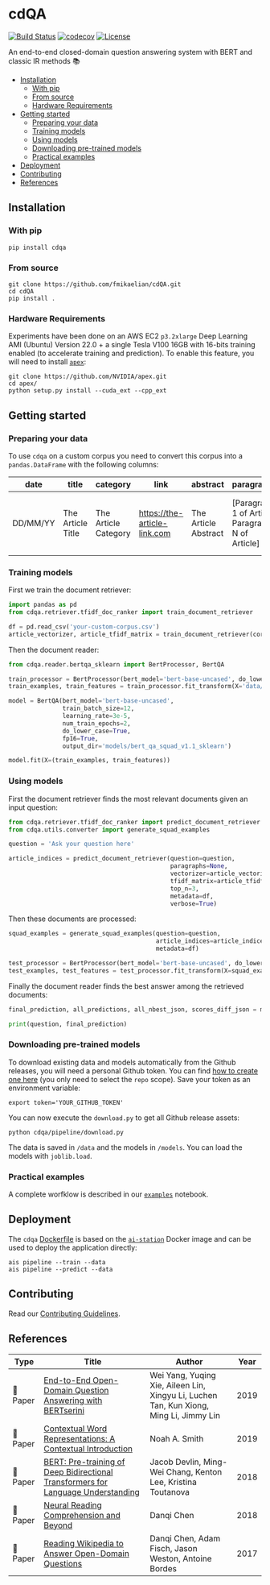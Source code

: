 # cdQA

[![Build Status](https://travis-ci.com/fmikaelian/cdQA.svg?token=Vzy9RRKRZ41ynd9q2BRX&branch=develop)](https://travis-ci.com/fmikaelian/cdQA) [![codecov](https://codecov.io/gh/fmikaelian/cdQA/branch/develop/graph/badge.svg?token=F16X0IU6RT)](https://codecov.io/gh/fmikaelian/cdQA)
 [![License](
https://img.shields.io/badge/License-MIT-yellow.svg)](https://choosealicense.com/licenses/mit/)

An end-to-end closed-domain question answering system with BERT and classic IR methods 📚

- [Installation](#installation)
  - [With pip](#with-pip)
  - [From source](#from-source)
  - [Hardware Requirements](#hardware-requirements)
- [Getting started](#getting-started)
  - [Preparing your data](#preparing-your-data)
  - [Training models](#training-models)
  - [Using models](#using-models)
  - [Downloading pre-trained models](#downloading-pre-trained-models)
  - [Practical examples](#practical-examples)
- [Deployment](#deployment)
- [Contributing](#contributing)
- [References](#references)

## Installation

### With pip

```shell
pip install cdqa
```

### From source

```shell
git clone https://github.com/fmikaelian/cdQA.git
cd cdQA
pip install .
```

### Hardware Requirements

Experiments have been done on an AWS EC2 `p3.2xlarge` Deep Learning AMI (Ubuntu) Version 22.0 + a single Tesla V100 16GB with 16-bits training enabled (to accelerate training and prediction). To enable this feature, you will need to install [`apex`](https://github.com/nvidia/apex):

```shell
git clone https://github.com/NVIDIA/apex.git
cd apex/
python setup.py install --cuda_ext --cpp_ext
```

## Getting started

### Preparing your data

To use `cdqa` on a custom corpus you need to convert this corpus into a `pandas.DataFrame` with the following columns:

| date     | title             | category             | link                         | abstract             | paragraphs                                           | content                                         |
| -------- | ----------------- | -------------------- | ---------------------------- | -------------------- | ---------------------------------------------------- | ----------------------------------------------- |
| DD/MM/YY | The Article Title | The Article Category | https://the-article-link.com | The Article Abstract | [Paragraph 1 of Article, Paragraph N of Article] | Paragraph 1 of Article Paragraph N of Article |

### Training models

First we train the document retriever:

```python
import pandas as pd
from cdqa.retriever.tfidf_doc_ranker import train_document_retriever

df = pd.read_csv('your-custom-corpus.csv')
article_vectorizer, article_tfidf_matrix = train_document_retriever(corpus=df['content'])
```

Then the document reader:

```python
from cdqa.reader.bertqa_sklearn import BertProcessor, BertQA

train_processor = BertProcessor(bert_model='bert-base-uncased', do_lower_case=True, is_training=True)
train_examples, train_features = train_processor.fit_transform(X='data/train-v1.1.json')

model = BertQA(bert_model='bert-base-uncased',
               train_batch_size=12,
               learning_rate=3e-5,
               num_train_epochs=2,
               do_lower_case=True,
               fp16=True,
               output_dir='models/bert_qa_squad_v1.1_sklearn')

model.fit(X=(train_examples, train_features))
```

### Using models

First the document retriever finds the most relevant documents given an input question:

```python
from cdqa.retriever.tfidf_doc_ranker import predict_document_retriever
from cdqa.utils.converter import generate_squad_examples

question = 'Ask your question here'

article_indices = predict_document_retriever(question=question,
                                             paragraphs=None,
                                             vectorizer=article_vectorizer,
                                             tfidf_matrix=article_tfidf_matrix,
                                             top_n=3,
                                             metadata=df,
                                             verbose=True)
```

Then these documents are processed:

```python
squad_examples = generate_squad_examples(question=question,
                                         article_indices=article_indices,
                                         metadata=df)

test_processor = BertProcessor(bert_model='bert-base-uncased', do_lower_case=True, is_training=False)
test_examples, test_features = test_processor.fit_transform(X=squad_examples)
```

Finally the document reader finds the best answer among the retrieved documents:

```python
final_prediction, all_predictions, all_nbest_json, scores_diff_json = model.predict(X=(test_examples, test_features))

print(question, final_prediction)
```

### Downloading pre-trained models

To download existing data and models automatically from the Github releases, you will need a personal Github token. You can find [how to create one here](https://github.com/settings/tokens) (you only need to select the `repo` scope). Save your token as an environment variable:

```shell
export token='YOUR_GITHUB_TOKEN'
```

You can now execute the `download.py` to get all Github release assets:

```shell
python cdqa/pipeline/download.py
```

The data is saved in  `/data` and the models in `/models`. You can load the models with `joblib.load`.


### Practical examples

A complete worfklow is described in our [`examples`](examples) notebook.

## Deployment

The `cdqa` [Dockerfile](Dockerfile) is based on the [`ai-station`](https://github.com/fmikaelian/ai-station) Docker image and can be used to deploy the application directly:

```shell
ais pipeline --train --data
ais pipeline --predict --data
```

## Contributing

Read our [Contributing Guidelines](CONTRIBUTING.md).

## References

| Type              | Title                                                                                                                | Author                                                                                 | Year |
| ----------------- | -------------------------------------------------------------------------------------------------------------------- | -------------------------------------------------------------------------------------- | ---- |
| :newspaper: Paper | [End-to-End Open-Domain Question Answering with BERTserini](https://arxiv.org/abs/1902.01718)                        | Wei Yang, Yuqing Xie, Aileen Lin, Xingyu Li, Luchen Tan, Kun Xiong, Ming Li, Jimmy Lin | 2019 |
| :newspaper: Paper | [Contextual Word Representations: A Contextual Introduction](https://arxiv.org/abs/1902.06006)                       | Noah A. Smith                                                                          | 2019 |
| :newspaper: Paper | [BERT: Pre-training of Deep Bidirectional Transformers for Language Understanding](https://arxiv.org/abs/1810.04805) | Jacob Devlin, Ming-Wei Chang, Kenton Lee, Kristina Toutanova                           | 2018 |
| :newspaper: Paper | [Neural Reading Comprehension and Beyond](https://cs.stanford.edu/people/danqi/papers/thesis.pdf)                    | Danqi Chen                                                                             | 2018 |
| :newspaper: Paper | [Reading Wikipedia to Answer Open-Domain Questions](https://arxiv.org/abs/1704.00051)                                | Danqi Chen, Adam Fisch, Jason Weston, Antoine Bordes                                   | 2017 |
